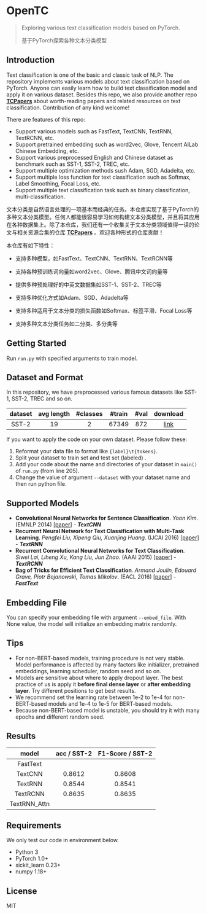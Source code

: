 # OpenTC
> Exploring various text classification models based on PyTorch.
>
> 基于PyTorch探索各种文本分类模型

## Introduction
Text classification is one of the basic and classic task of NLP. The repository implements various models about text classification based on PyTorch. Anyone can easily learn how to build text classification model and apply it on various dataset. Besides this repo, we also provide another repo [**TCPapers**](https://github.com/ZhengZixiang/TCPapers) about worth-reading papers and related resources on text classification. Contribution of any kind welcome!

There are features of this repo:

- Support various models such as FastText, TextCNN, TextRNN, TextRCNN, etc.
- Support pretrained embedding such as word2vec, Glove, Tencent AILab Chinese Embedding, etc.
- Support various preprocessed English and Chinese dataset as benchmark such as SST-1, SST-2, TREC, etc.
- Support multiple optimization methods sush Adam, SGD, Adadelta, etc.
- Support multiple loss function for text classification such as Softmax, Label Smoothing, Focal Loss, etc.
- Support multiple text classification task such as binary classification, multi-classification.  

文本分类是自然语言处理的一项基本而经典的任务。本仓库实现了基于PyTorch的多种文本分类模型。任何人都能很容易学习如何构建文本分类模型，并且将其应用在各种数据集上。除了本仓库，我们还有一个收集关于文本分类领域值得一读的论文与相关资源合集的仓库 [**TCPapers**](https://github.com/ZhengZixiang/TCPapers) 。欢迎各种形式的仓库贡献！

 本仓库有如下特性：
 - 支持多种模型，如FastText、TextCNN、TextRNN、TextRCNN等

 - 支持各种预训练词向量如word2vec、Glove、腾讯中文词向量等

 - 提供多种预处理好的中英文数据集如SST-1、SST-2、TREC等

 - 支持多种优化方式如Adam、SGD、Adadelta等

 - 支持多种适用于文本分类的损失函数如Softmax、标签平滑、Focal Loss等

 - 支持多种文本分类任务如二分类、多分类等

## Getting Started
Run `run.py` with specified arguments to train model.

## Dataset and Format
In this repository, we have preprocessed various famous datasets like SST-1, SST-2, TREC and so on.

| dataset | avg length | #classes | #train | #val | download |
| :---: | :---: | :---: | :---: | :---: | :---: |
| SST-2 | 19 | 2 | 67349 | 872 | [link](https://gluebenchmark.com/tasks) |

If you want to apply the code on your own dataset. Please follow these:
1. Reformat your data file to format like `{label}\t{tokens}`.
2. Split your dataset to train set and test set (labeled) .
3. Add your code about the name and directories of your dataset in `main()` of `run.py` (from line 205).
4. Change the value of argument `--dataset` with your dataset name and then run python file. 

## Supported Models
- **Convolutional Neural Networks for Sentence Classification**. *Yoon Kim*. (EMNLP 2014) [[paper]](https://arxiv.org/abs/1408.5882) - ***TextCNN***
- **Recurrent Neural Network for Text Classification with Multi-Task Learning**. *Pengfei Liu, Xipeng Qiu, Xuanjing Huang*. (IJCAI 2016) [[paper]](https://arxiv.org/abs/1605.05101) - ***TextRNN***
- **Recurrent Convolutional Neural Networks for Text Classification**. *Siwei Lai, Liheng Xu, Kang Liu, Jun Zhao*. (AAAI 2015) [[paper]](http://www.nlpr.ia.ac.cn/cip/~liukang/liukangPageFile/Recurrent%20Convolutional%20Neural%20Networks%20for%20Text%20Classification.pdf) - ***TextRCNN***
- **Bag of Tricks for Efficient Text Classification**. *Armand Joulin, Edouard Grave, Piotr Bojanowski, Tomas Mikolov*. (EACL 2016) [[paper]](https://arxiv.org/abs/1607.01759) - ***FastText***

## Embedding File
You can specify your embedding file with argument `--embed_file`. With None value, the model will initialize an embedding matrix randomly.

## Tips
* For non-BERT-based models, training procedure is not very stable. Model performance is affected by many factors like initializer, pretrained embeddings, learning scheduler, random seed and so on.
* Models are sensitive about where to apply dropout layer. The best practice of us is apply it **before final dense layer** or **after embedding layer**. Try different positions to get best results.
* We recommend set the learning rate between 1e-2 to 1e-4 for non-BERT-based models and 1e-4 to 1e-5 for BERT-based models.
* Because non-BERT-based model is unstable, you should try it with many epochs and different random seed.

## Results
| model | acc / SST-2 | F1-Score / SST-2 |
| :---: | :---: | :---: |
| FastText |  |  |
| TextCNN | 0.8612 | 0.8608 |
| TextRNN | 0.8544 | 0.8541 |
| TextRCNN | 0.8635 | 0.8635 |
| TextRNN_Attn |  |  |

## Requirements
We only test our code in environment below.
- Python 3
- PyTorch 1.0+
- sickit_learn 0.23+
- numpy 1.18+

## License
MIT
